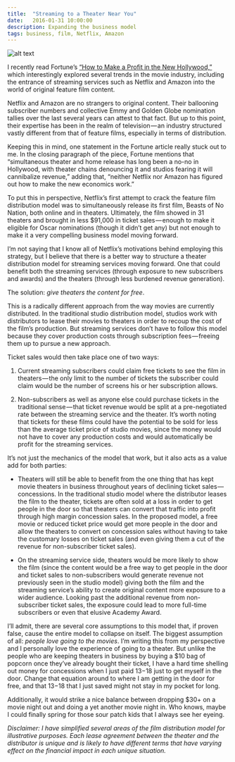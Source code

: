 ```yaml
---
title:  "Streaming to a Theater Near You"
date:   2016-01-31 10:00:00
description: Expanding the business model
tags: business, film, Netflix, Amazon
---
```


![alt text](https://cdn-images-1.medium.com/max/800/1*UrwZ94u3As8-OF245FmyTQ.jpeg "Theater")

I recently read Fortune’s [“How to Make a Profit in the New Hollywood,”](http://fortune.com/hollywood-film-financing/) which interestingly explored several trends in the movie industry, including the entrance of streaming services such as Netflix and Amazon into the world of original feature film content.

Netflix and Amazon are no strangers to original content. Their ballooning subscriber numbers and collective Emmy and Golden Globe nomination tallies over the last several years can attest to that fact. But up to this point, their expertise has been in the realm of television — an industry structured vastly different from that of feature films, especially in terms of distribution.

Keeping this in mind, one statement in the Fortune article really stuck out to me. In the closing paragraph of the piece, Fortune mentions that “simultaneous theater and home release has long been a no-no in Hollywood, with theater chains denouncing it and studios fearing it will cannibalize revenue,” adding that, “neither Netflix nor Amazon has figured out how to make the new economics work.”

To put this in perspective, Netflix’s first attempt to crack the feature film distribution model was to simultaneously release its first film, Beasts of No Nation, both online and in theaters. Ultimately, the film showed in 31 theaters and brought in less $91,000 in ticket sales — enough to make it eligible for Oscar nominations (though it didn’t get any) but not enough to make it a very compelling business model moving forward.

I’m not saying that I know all of Netflix’s motivations behind employing this strategy, but I believe that there is a better way to structure a theater distribution model for streaming services moving forward. One that could benefit both the streaming services (through exposure to new subscribers and awards) and the theaters (through less burdened revenue generation).

The solution: *give theaters the content for free*.

This is a radically different approach from the way movies are currently distributed. In the traditional studio distribution model, studios work with distributors to lease their movies to theaters in order to recoup the cost of the film’s production. But streaming services don’t have to follow this model because they cover production costs through subscription fees — freeing them up to pursue a new approach.

Ticket sales would then take place one of two ways:

1. Current streaming subscribers could claim free tickets to see the film in theaters — the only limit to the number of tickets the subscriber could claim would be the number of screens his or her subscription allows.

2. Non-subscribers as well as anyone else could purchase tickets in the traditional sense — that ticket revenue would be split at a pre-negotiated rate between the streaming service and the theater. It’s worth noting that tickets for these films could have the potential to be sold for less than the average ticket price of studio movies, since the money would not have to cover any production costs and would automatically be profit for the streaming services.

It’s not just the mechanics of the model that work, but it also acts as a value add for both parties:

* Theaters will still be able to benefit from the one thing that has kept movie theaters in business throughout years of declining ticket sales — concessions. In the traditional studio model where the distributor leases the film to the theater, tickets are often sold at a loss in order to get people in the door so that theaters can convert that traffic into profit through high margin concession sales. In the proposed model, a free movie or reduced ticket price would get more people in the door and allow the theaters to convert on concession sales without having to take the customary losses on ticket sales (and even giving them a cut of the revenue for non-subscriber ticket sales).

* On the streaming service side, theaters would be more likely to show the film (since the content would be a free way to get people in the door and ticket sales to non-subscribers would generate revenue not previously seen in the studio model) giving both the film and the streaming service’s ability to create original content more exposure to a wider audience. Looking past the additional revenue from non-subscriber ticket sales, the exposure could lead to more full-time subscribers or even that elusive Academy Award.

I’ll admit, there are several core assumptions to this model that, if proven false, cause the entire model to collapse on itself. The biggest assumption of all: *people love going to the movies*. I’m writing this from my perspective and I personally love the experience of going to a theater. But unlike the people who are keeping theaters in business by buying a $10 bag of popcorn once they’ve already bought their ticket, I have a hard time shelling out money for concessions when I just paid $13-$18 just to get myself in the door. Change that equation around to where I am getting in the door for free, and that $13-$18 that I just saved might not stay in my pocket for long.

Additionally, it would strike a nice balance between dropping $30+ on a movie night out and doing a yet another movie night in. Who knows, maybe I could finally spring for those sour patch kids that I always see her eyeing.

*Disclaimer: I have simplified several areas of the film distribution model for illustrative purposes. Each lease agreement between the theater and the distributor is unique and is likely to have different terms that have varying effect on the financial impact in each unique situation.*

[jekyll-gh]: https://github.com/mojombo/jekyll
[jekyll]:    http://jekyllrb.com
